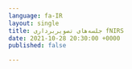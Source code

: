 ```yaml
---
language: fa-IR
layout: single
title: جلسه‌های تصویربرداری fNIRS
date: 2021-10-28 20:30:00 +0000
published: false

---
```

